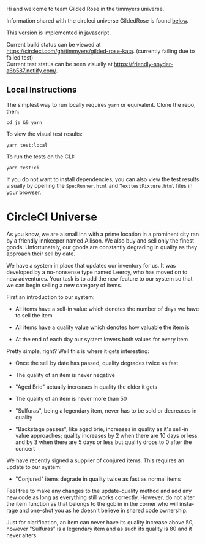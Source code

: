 Hi and welcome to team Gilded Rose in the timmyers universe.

Information shared with the circleci universe GildedRose is found [below](#circleci-universe).

This version is implemented in javascript.  

Current build status can be viewed at https://circleci.com/gh/timmyers/gilded-rose-kata. (currently failing due to failed test)  
Current test status can be seen visually at https://friendly-snyder-a6b587.netlify.com/.

## Local Instructions
The simplest way to run locally requires `yarn` or equivalent. Clone the repo, then:
```
cd js && yarn
```
To view the visual test results:
```
yarn test:local
```
To run the tests on the CLI:
```
yarn test:ci
```

If you do not want to install dependencies, you can also view the test results visually by opening
the `SpecRunner.html` and `TexttestFixture.html` files in your browser.


# CircleCI Universe

As you know, we are a small inn with a prime location in a prominent city ran
by a friendly innkeeper named Allison.  We also buy and sell only the finest
goods. Unfortunately, our goods are constantly degrading in quality as they
approach their sell by date.

We have a system in place that updates our inventory for us. It was developed
by a no-nonsense type named Leeroy, who has moved on to new adventures. Your
task is to add the new feature to our system so that we can begin selling a
new category of items.

First an introduction to our system:

  - All items have a sell-in value which denotes the number of days we have to
    sell the item

  - All items have a quality value which denotes how valuable the item is

  - At the end of each day our system lowers both values for every item

Pretty simple, right? Well this is where it gets interesting:

  - Once the sell by date has passed, quality degrades twice as fast

  - The quality of an item is never negative

  - "Aged Brie" actually increases in quality the older it gets

  - The quality of an item is never more than 50

  - "Sulfuras", being a legendary item, never has to be sold or decreases in
    quality

  - "Backstage passes", like aged brie, increases in quality as it's sell-in
    value approaches; quality increases by 2 when there are 10 days or less
    and by 3 when there are 5 days or less but quality drops to 0 after the
    concert

We have recently signed a supplier of conjured items. This requires an update
to our system:

  - "Conjured" items degrade in quality twice as fast as normal items

Feel free to make any changes to the update-quality method and add any new code
as long as everything still works correctly. However, do not alter the item
function as that belongs to the goblin in the corner who will insta-rage and
one-shot you as he doesn't believe in shared code ownership.


Just for clarification, an item can never have its quality increase above 50,
however "Sulfuras" is a legendary item and as such its quality is 80 and it
never alters.

